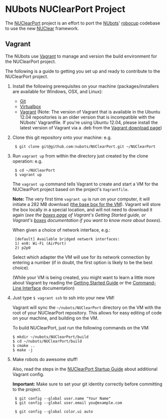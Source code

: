 NUbots NUClearPort Project
==========================

The [NUClearPort][] project is an effort to port the [NUbots][]' [robocup][] 
codebase to use the new [NUClear][] framework.

Vagrant
--------

The NUbots use [Vagrant][] to manage and version the build environment for the NUClearPort project.

The following is a guide to getting you set up and ready to contribute to the NUClearPort project.

1. Install the following prerequisites on your machine (packages/installers are available for Windows, OSX, and Linux):
	* [Git][]
	* [Virtualbox][]
	* [Vagrant][vagrant_download] (Note: The version of Vagrant that is available in the Ubuntu 12.04 repositories is an older version that is incompatible with the NUbots' Vagrantfile. If you're using Ubuntu 12.04, please install the latest version of Vagrant via a .deb from the [Vagrant download page][vagrant_download])

2. Clone this git repository onto your machine:
	e.g.

		$ git clone git@github.com:nubots/NUClearPort.git ~/NUClearPort


3. Run `vagrant up` from within the directory just created by the clone operation:
	e.g.

		$ cd ~/NUClearPort
		$ vagrant up

	The `vagrant up` command tells Vagrant to create and start a VM for the NUClearPort project 
	based on the project's `Vagrantfile`.

	**Note:** The very first time `vagrant up` is run on your computer, it will initiate
	a 282 MB download ([the base box for the VM][precise_32_box]).
	Vagrant will store the box locally in a special location, and will not need to download it again
	(_see the [boxes page][] of Vagrant's Getting Started guide, or Vagrant's [boxes][] documentation
	if you want to know more about boxes_).

	When given a choice of network interface, e.g.:

		[default] Available bridged network interfaces:
		1) en0: Wi-Fi (AirPort)
		2) p2p0

	Select which adapter the VM will use for its network connection by 
	entering a number (if in doubt, the first option is likely to be the best choice).

	(While your VM is being created, you might want to learn a little more about Vagrant by 
	reading the [Getting Started Guide][] or the [Command-Line Interface][] documentation)

4.  Just type `$ vagrant ssh` to ssh into your new VM!

	Vagrant will sync the `~/nubots/NUClearPort` directory on the VM with the root of your NUClearPort repository.
	This allows for easy editing of code on your machine, and building on the VM.

	To build NUClearPort, just run the following commands on the VM:
  
		$ mkdir ~/nubots/NUClearPort/build
		$ cd ~/nubots/NUClearPort/build
		$ cmake ..
		$ make -j

6. Make robots do awesome stuff!

	Also, read the steps in the [NUClearPort Startup Guide][nuclearport-startup-guide] about
	additional Vagrant config.

	**Important:** Make sure to set your git identity correctly before committing to the project.
	
		$ git config --global user.name "Your Name"
		$ git config --global user.email you@example.com

		$ git config --global color.ui auto


[git]:                    http://git-scm.com/                                     "Git"
[NUClearPort]:            https://github.com/nubots/NUClearPort                   "NUClearPort Repository"
[nuclearport-startup-guide]: http://confluence.nubots.net/display/NUB/NUClearPort+Startup+Guide
[NUbots]:                 http://nubots.net/                                      "NUbots"
[robocup]:                https://github.com/nubots/robocup                       "Robocup"
[NUClear]:                https://github.com/Fastcode/NUClear                     "NUClear"
[Vagrant]:                http://www.vagrantup.com/                               "Vagrant"
[Virtualbox]:             https://www.virtualbox.org/wiki/Downloads               "Virtualbox"
[vagrant_download]:       http://downloads.vagrantup.com/                         "Vagrant Download Page"
[precise_32_box]:         http://files.vagrantup.com/precise32.box                "Ubuntu 12.04 Box for Vagrant"
[Getting Started Guide]:  http://docs.vagrantup.com/v2/getting-started/index.html "Vagrant's Getting Started Guide"
[Command-Line Interface]: http://docs.vagrantup.com/v2/cli/index.html             "Vagrant Command-Line Interface Documentation"
[boxes page]:             http://docs.vagrantup.com/v2/getting-started/boxes.html "The Boxes section of Vagrant's Getting Started guide"
[boxes]:                  http://docs.vagrantup.com/v2/boxes.html                 "Vagrant's Boxes documentation"
